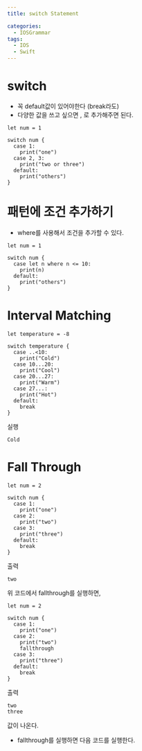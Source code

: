 ```yaml
---
title: switch Statement

categories:
  - IOSGrammar
tags:
  - IOS
  - Swift
---
```


# switch

- 꼭 default값이 있어야한다 (break라도)
- 다양한 값을 쓰고 싶으면 , 로 추가해주면 된다.
~~~
let num = 1

switch num {
  case 1:
    print("one")
  case 2, 3:
    print("two or three")
  default:
    print("others")
}
~~~
  

# 패턴에 조건 추가하기
- where를 사용해서 조건을 추가할 수 있다.

~~~
let num = 1

switch num {
  case let n where n <= 10:
    print(n)
  default:
    print("others")
}
~~~

# Interval Matching

~~~
let temperature = -8

switch temperature {
  case ..<10:
    print("Cold")
  case 10...20:
    print("Cool")
  case 20...27:
    print("Warm")
  case 27...:
    print("Hot")
  default:
    break
}
~~~
실행
~~~
Cold
~~~

# Fall Through

~~~
let num = 2

switch num {
  case 1:
    print("one")
  case 2:
    print("two")
  case 3:
    print("three")
  default:
    break
}
~~~
출력
~~~
two
~~~

위 코드에서 fallthrough를 실행하면,  
~~~
let num = 2

switch num {
  case 1:
    print("one")
  case 2:
    print("two")
    fallthrough
  case 3:
    print("three")
  default:
    break
}
~~~
출력
~~~
two
three
~~~
값이 나온다.  
- fallthrough를 실행하면 다음 코드를 실행한다.

